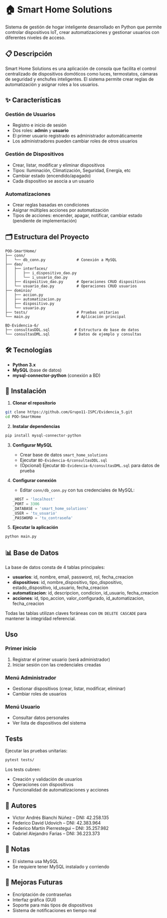 # 🏠 Smart Home Solutions

Sistema de gestión de hogar inteligente desarrollado en Python que permite controlar dispositivos IoT, crear automatizaciones y gestionar usuarios con diferentes niveles de acceso.

## 📋 Descripción

Smart Home Solutions es una aplicación de consola que facilita el control centralizado de dispositivos domóticos como luces, termostatos, cámaras de seguridad y enchufes inteligentes. El sistema permite crear reglas de automatización y asignar roles a los usuarios.

## ✨ Características

### Gestión de Usuarios
- Registro e inicio de sesión
- Dos roles: **admin** y **usuario**
- El primer usuario registrado es administrador automáticamente
- Los administradores pueden cambiar roles de otros usuarios

### Gestión de Dispositivos
- Crear, listar, modificar y eliminar dispositivos
- Tipos: Iluminación, Climatización, Seguridad, Energía, etc
- Cambiar estado (encendido/apagado)
- Cada dispositivo se asocia a un usuario

### Automatizaciones
- Crear reglas basadas en condiciones
- Asignar múltiples acciones por automatización
- Tipos de acciones: encender, apagar, notificar, cambiar estado (pendiente de implementación)

## 🗂️ Estructura del Proyecto

```
POO-SmartHome/
├── conn/
│   └── db_conn.py              # Conexión a MySQL
├── dao/
│   ├── interfaces/
│   │   ├── i_dispositivo_dao.py
│   │   └── i_usuario_dao.py
│   ├── dispositivo_dao.py      # Operaciones CRUD dispositivos
│   └── usuario_dao.py          # Operaciones CRUD usuarios
├── dominio/
│   ├── accion.py
│   ├── automatizacion.py
│   ├── dispositivo.py
│   └── usuario.py
├── tests/                      # Pruebas unitarias
└── main.py                     # Aplicación principal

BD-Evidencia-6/
├── consultasDDL.sql           # Estructura de base de datos
└── consultasDML.sql           # Datos de ejemplo y consultas
```

## 🛠️ Tecnologías

- **Python 3.x**
- **MySQL** (base de datos)
- **mysql-connector-python** (conexión a BD)

## 🚀 Instalación

1. **Clonar el repositorio**
```bash
git clone https://github.com/Grupo11-ISPC/Evidencia_5.git
cd POO-SmartHome
```

2. **Instalar dependencias**
```bash
pip install mysql-connector-python
```

3. **Configurar MySQL**
   - Crear base de datos `smart_home_solutions`
   - Ejecutar `BD-Evidencia-6/consultasDDL.sql`
   - (Opcional) Ejecutar `BD-Evidencia-6/consultasDML.sql` para datos de prueba

4. **Configurar conexión**
   - Editar `conn/db_conn.py` con tus credenciales de MySQL:
   ```python
   _HOST = 'localhost'
   _PORT = 3306
   _DATABASE = 'smart_home_solutions'
   _USER = 'tu_usuario'
   _PASSWORD = 'tu_contraseña'
   ```

5. **Ejecutar la aplicación**
```bash
python main.py
```

## 📊 Base de Datos

La base de datos consta de 4 tablas principales:

- **usuarios**: id, nombre, email, password, rol, fecha_creacion
- **dispositivos**: id, nombre_dispositivo, tipo_dispositivo, estado_dispositivo, id_usuario, fecha_creacion
- **automatizacion**: id, descripcion, condicion, id_usuario, fecha_creacion
- **acciones**: id, tipo_accion, valor_configurado, id_automatizacion, fecha_creacion

Todas las tablas utilizan claves foráneas con `ON DELETE CASCADE` para mantener la integridad referencial.

## Uso

### Primer inicio
1. Registrar el primer usuario (será administrador)
2. Iniciar sesión con las credenciales creadas

### Menú Administrador
- Gestionar dispositivos (crear, listar, modificar, eliminar)
- Cambiar roles de usuarios

### Menú Usuario
- Consultar datos personales
- Ver lista de dispositivos del sistema

## Tests

Ejecutar las pruebas unitarias:
```bash
pytest tests/
```

Los tests cubren:
- Creación y validación de usuarios
- Operaciones con dispositivos
- Funcionalidad de automatizaciones y acciones

## 👥 Autores

- Victor Andrés Bianchi Núñez – DNI: 42.258.135
- Federico David Udovich – DNI: 42.383.964
- Federico Martín Pierrestegui – DNI: 35.257.982
- Gabriel Alejandro Farias – DNI: 36.223.373

## 📝 Notas

- El sistema usa MySQL
- Se requiere tener MySQL instalado y corriendo

## 🔮 Mejoras Futuras

- Encriptación de contraseñas
- Interfaz gráfica (GUI)
- Soporte para más tipos de dispositivos
- Sistema de notificaciones en tiempo real